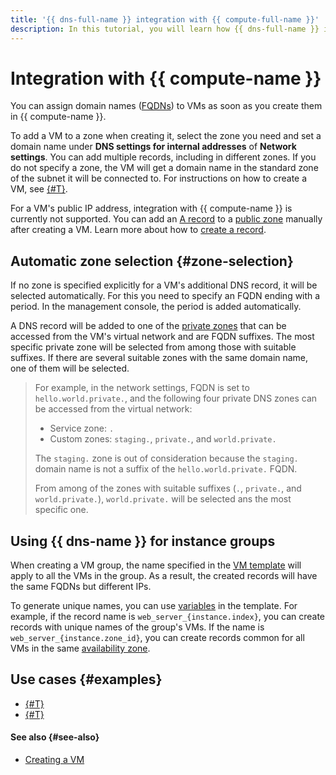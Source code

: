 ```yaml
---
title: '{{ dns-full-name }} integration with {{ compute-full-name }}'
description: In this tutorial, you will learn how {{ dns-full-name }} is connected with {{ compute-full-name }} resources.
---
```


# Integration with {{ compute-name }}

You can assign domain names ([FQDNs](../../compute/concepts/network.md#hostname)) to VMs as soon as you create them in {{ compute-name }}.

To add a VM to a zone when creating it, select the zone you need and set a domain name under **DNS settings for internal addresses** of **Network settings**. You can add multiple records, including in different zones. If you do not specify a zone, the VM will get a domain name in the standard zone of the subnet it will be connected to. For instructions on how to create a VM, see [{#T}](../../compute/operations/vm-create/create-linux-vm.md).

For a VM's public IP address, integration with {{ compute-name }} is currently not supported. You can add an [A record](resource-record.md#a) to a [public zone](dns-zone.md#public-zones) manually after creating a VM. Learn more about how to [create a record](../operations/resource-record-create.md).

## Automatic zone selection {#zone-selection}

If no zone is specified explicitly for a VM's additional DNS record, it will be selected automatically. For this you need to specify an FQDN ending with a period. In the management console, the period is added automatically.

A DNS record will be added to one of the [private zones](dns-zone.md#private-zones) that can be accessed from the VM's virtual network and are FQDN suffixes. The most specific private zone will be selected from among those with suitable suffixes. If there are several suitable zones with the same domain name, one of them will be selected.

> For example, in the network settings, FQDN is set to `hello.world.private.`, and the following four private DNS zones can be accessed from the virtual network:
>
> * Service zone: `.`
> * Custom zones: `staging.`, `private.`, and `world.private.`
>
> The `staging.` zone is out of consideration because the `staging.` domain name is not a suffix of the `hello.world.private.` FQDN.
>
> From among of the zones with suitable suffixes (`.`, `private.`, and `world.private.`), `world.private.` will be selected ans the most specific one.

## Using {{ dns-name }} for instance groups

When creating a VM group, the name specified in the [VM template](../../compute/concepts/instance-groups/instance-template.md) will apply to all the VMs in the group. As a result, the created records will have the same FQDNs but different IPs.

To generate unique names, you can use [variables](../../compute/concepts/instance-groups/variables-in-the-template.md) in the template. For example, if the record name is `web_server_{instance.index}`, you can create records with unique names of the group's VMs. If the name is `web_server_{instance.zone_id}`, you can create records common for all VMs in the same [availability zone](../../overview/concepts/geo-scope.md).


## Use cases {#examples}

* [{#T}](../tutorials/bind-domain-vm/index.md)
* [{#T}](../tutorials/bind-domain-vm/index.md)


#### See also {#see-also}

* [Creating a VM](../../compute/operations/index.md)
